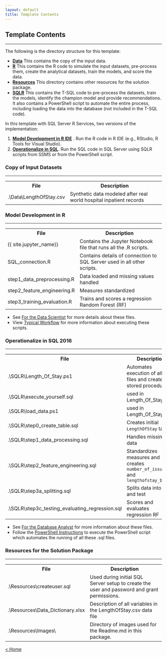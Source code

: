 ```yaml
---
layout: default
title: Template Contents
---
```


## Template Contents
--------------------

The following is the directory structure for this template:

- [**Data**](#copy-of-input-datasets)  This contains the copy of the input data.
- [**R**](#model-development-in-r)  This contains the R code to simulate the input datasets, pre-process them, create the analytical datasets, train the models, and score the data.
- [**Resources**](#resources-for-the-solution-packet) This directory contains other resources for the solution package.
- [**SQLR**](#operationalize-in-sql-2016) This contains the T-SQL code to pre-process the datasets, train the models, identify the champion model and provide recommendations. It also contains a PowerShell script to automate the entire process, including loading the data into the database (not included in the T-SQL code).

In this template with SQL Server R Services, two versions of the implementation:

1. [**Model Development in R IDE**](#model-development-in-r)  . Run the R code in R IDE (e.g., RStudio, R Tools for Visual Studio).
2. [**Operationalize in SQL**](#operationalize-in-sql-2016). Run the SQL code in SQL Server using SQLR scripts from SSMS or from the PowerShell script.


### Copy of Input Datasets
----------------------------

<table class="table table-striped table-condensed">
<tr><th> File </th><th> Description</th></tr>
<tr><td> .\Data\LengthOfStay.csv  </td><td> Synthetic data modeled after real world hospital inpatient records </td></tr>
</table>

### Model Development in R
-------------------------

<table class="table table-striped table-condensed">
<tr><th> File </th><th> Description </th></tr>
<tr><td> {{ site.jupyter_name}}  </td><td> Contains the Jupyter Notebook file that runs all the .R scripts. </td></tr>
<tr><td>SQL_connection.R </td><td> Contains details of connection to SQL Server used in all other scripts. </td></tr>
<tr><td>step1_data_preprocessing.R </td><td> Data loaded and missing values handled </td></tr>
<tr><td>step2_feature_engineering.R </td><td> Measures standardized </td></tr>
<tr><td>step3_training_evaluation.R  </td><td>Trains and scores a regression Random Forest (RF) </td></tr>
</table>


* See [For the Data Scientist](data_scientist.html) for more details about these files.
* View [Typical Workflow](Typical.html)  for more information about executing these scripts.


### Operationalize in SQL 2016 
-------------------------------------------------------

<table class="table table-striped table-condensed">
<tr><th> File </th><th> Description </th></tr>
<tr><td> .\SQLR\Length_Of_Stay.ps1  </td><td> Automates execution of all .sql files and creates stored procedures </td></tr>
<tr><td> .\SQLR\execute_yourself.sql  </td><td> used in Length_Of_Stay.sql </td></tr>
<tr><td> .\SQLR\load_data.ps1  </td><td> used in Length_Of_Stay.sql </td></tr>
<tr><td> .\SQLR\step0_create_table.sql  </td><td> Creates initial <code>LengthOfStay</code> table </td></tr>
<tr><td> .\SQLR\step1_data_processing.sql  </td><td> Handles missing data </td></tr>
<tr><td> .\SQLR\step2_feature_engineering.sql  </td><td> Standardizes measures and creates <code>number_of_issues</code> and <code>lengthofstay_bucket</code> </td></tr>
<tr><td> .\SQLR\step3a_splitting.sql  </td><td> Splits data into train and test </td></tr>
<tr><td> .\SQLR\step3c_testing_evaluating_regression.sql  </td><td> Scores and evaluates regression RF </td></tr>


</table>

* See [ For the Database Analyst](dba.html) for more information about these files.
* Follow the [PowerShell Instructions](Powershell_Instructions.html) to execute the PowerShell script which automates the running of all these .sql files.

### Resources for the Solution Package
------------------------------------

<table class="table table-striped table-condensed">
<tr><th> File </th><th> Description </th></tr>

<tr><td> .\Resources\createuser.sql </td><td> Used during initial SQL Server setup to create the user and password and grant permissions. </td></tr>
<tr><td> .\Resources\Data_Dictionary.xlsx   </td><td> Description of all variables in the LengthOfStay.csv data file</td></tr>
<tr><td> .\Resources\Images\ </td><td> Directory of images used for the  Readme.md  in this package. </td></tr>
</table>




[&lt; Home](index.html)
